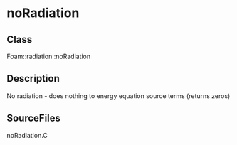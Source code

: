 # noRadiation 
## Class
Foam::radiation::noRadiation

## Description
No radiation - does nothing to energy equation source terms
(returns zeros)

## SourceFiles
noRadiation.C

